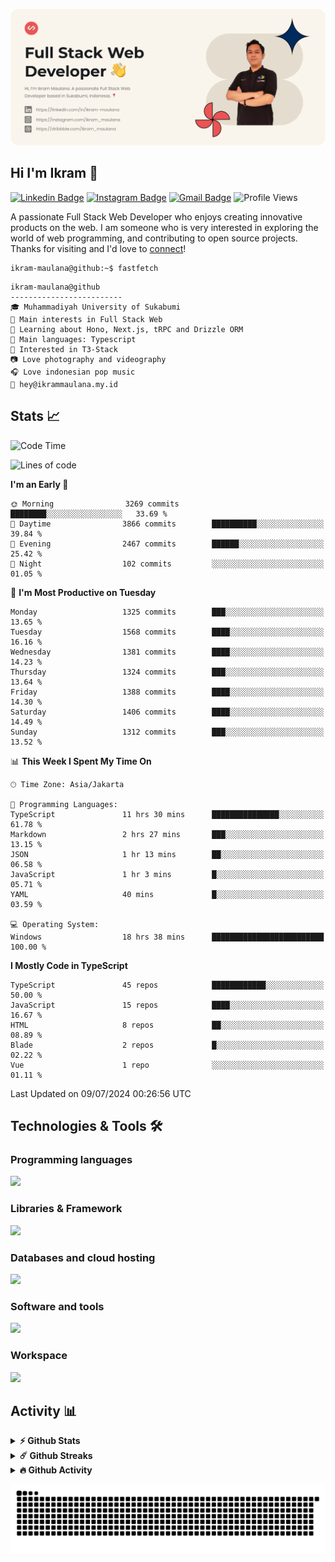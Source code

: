 ![IkramBanner](ikrambanner.webp)

## Hi I'm Ikram 👋

[![Linkedin Badge](https://img.shields.io/badge/-ikram--maulana-blue?style=flat&logo=Linkedin&logoColor=white&link=https://links.ikrammaulana.my.id/s/linkedin)](https://links.ikrammaulana.my.id/s/linkedin)
[![Instagram Badge](https://img.shields.io/badge/-@ikram__maulana-purple?style=flat&logo=instagram&logoColor=white&link=https://links.ikrammaulana.my.id/s/instagram)](https://links.ikrammaulana.my.id/s/instagram)
[![Gmail Badge](https://img.shields.io/badge/-ikrammaulana-c14438?style=flat&logo=Gmail&logoColor=white&link=https://links.ikrammaulana.my.id/s/email)](https://links.ikrammaulana.my.id/s/email)
![Profile Views](https://komarev.com/ghpvc/?username=Ikram-Maulana)

A passionate Full Stack Web Developer who enjoys creating innovative products on the web. I am someone who is very interested in exploring the world of web programming, and contributing to open source projects. Thanks for visiting and I'd love to [connect](https://links.ikrammaulana.my.id/s/linkedin)!

```console
ikram-maulana@github:~$ fastfetch
```

```console
ikram-maulana@github
-------------------------
🎓 Muhammadiyah University of Sukabumi
🔎 Main interests in Full Stack Web
🌱 Learning about Hono, Next.js, tRPC and Drizzle ORM
🌟 Main languages: Typescript
🚩 Interested in T3-Stack
📷 Love photography and videography
🎧 Love indonesian pop music
📧 hey@ikrammaulana.my.id
```

## Stats 📈

<!--START_SECTION:waka-->
![Code Time](http://img.shields.io/badge/Code%20Time-1%2C850%20hrs%2046%20mins-blue)

![Lines of code](https://img.shields.io/badge/From%20Hello%20World%20I%27ve%20Written-13.7%20million%20lines%20of%20code-blue)

**I'm an Early 🐤** 

```text
🌞 Morning                3269 commits        ████████░░░░░░░░░░░░░░░░░   33.69 % 
🌆 Daytime                3866 commits        ██████████░░░░░░░░░░░░░░░   39.84 % 
🌃 Evening                2467 commits        ██████░░░░░░░░░░░░░░░░░░░   25.42 % 
🌙 Night                  102 commits         ░░░░░░░░░░░░░░░░░░░░░░░░░   01.05 % 
```
📅 **I'm Most Productive on Tuesday** 

```text
Monday                   1325 commits        ███░░░░░░░░░░░░░░░░░░░░░░   13.65 % 
Tuesday                  1568 commits        ████░░░░░░░░░░░░░░░░░░░░░   16.16 % 
Wednesday                1381 commits        ████░░░░░░░░░░░░░░░░░░░░░   14.23 % 
Thursday                 1324 commits        ███░░░░░░░░░░░░░░░░░░░░░░   13.64 % 
Friday                   1388 commits        ████░░░░░░░░░░░░░░░░░░░░░   14.30 % 
Saturday                 1406 commits        ████░░░░░░░░░░░░░░░░░░░░░   14.49 % 
Sunday                   1312 commits        ███░░░░░░░░░░░░░░░░░░░░░░   13.52 % 
```


📊 **This Week I Spent My Time On** 

```text
🕑︎ Time Zone: Asia/Jakarta

💬 Programming Languages: 
TypeScript               11 hrs 30 mins      ███████████████░░░░░░░░░░   61.78 % 
Markdown                 2 hrs 27 mins       ███░░░░░░░░░░░░░░░░░░░░░░   13.15 % 
JSON                     1 hr 13 mins        ██░░░░░░░░░░░░░░░░░░░░░░░   06.58 % 
JavaScript               1 hr 3 mins         █░░░░░░░░░░░░░░░░░░░░░░░░   05.71 % 
YAML                     40 mins             █░░░░░░░░░░░░░░░░░░░░░░░░   03.59 % 

💻 Operating System: 
Windows                  18 hrs 38 mins      █████████████████████████   100.00 % 
```

**I Mostly Code in TypeScript** 

```text
TypeScript               45 repos            ████████████░░░░░░░░░░░░░   50.00 % 
JavaScript               15 repos            ████░░░░░░░░░░░░░░░░░░░░░   16.67 % 
HTML                     8 repos             ██░░░░░░░░░░░░░░░░░░░░░░░   08.89 % 
Blade                    2 repos             █░░░░░░░░░░░░░░░░░░░░░░░░   02.22 % 
Vue                      1 repo              ░░░░░░░░░░░░░░░░░░░░░░░░░   01.11 % 
```




 Last Updated on 09/07/2024 00:26:56 UTC
<!--END_SECTION:waka-->

## Technologies & Tools 🛠️

### Programming languages

<a href="https://skillicons.dev">
<img src="https://skillicons.dev/icons?i=html,css,sass,js,ts,php,py" />
</a>

### Libraries & Framework

<a href="https://skillicons.dev">
<img src="https://skillicons.dev/icons?i=react,next,laravel,express,tailwind">
</a>

### Databases and cloud hosting

<a href="https://skillicons.dev">
<img src="https://skillicons.dev/icons?i=sqlite,mysql,redis,vercel,cloudflare" />
</a>

### Software and tools

<a href="https://skillicons.dev">
<img src="https://skillicons.dev/icons?i=github,vscode,figma&perline=11" />
</a>

### Workspace

<a href="https://skillicons.dev">
<img src="https://skillicons.dev/icons?i=linux,windows&perline=11" />
</a>

## Activity 📊

<details>
  <summary><b>⚡ Github Stats</b></summary>

  <br />
  <img height="180em" src="https://github-readme-stats-eight-theta.vercel.app/api?username=ikram-maulana&show_icons=true&hide_border=true&&count_private=true&include_all_commits=true" />
  <img height="180em" src="https://github-readme-stats-eight-theta.vercel.app/api/top-langs/?username=ikram-maulana&show_icons=true&hide_border=true&layout=compact&langs_count=8"/>
</details>

<details>
  <summary><b>☄️ Github Streaks</b></summary>

  <br />
  <img height="180em" src="https://github-readme-streak-stats.herokuapp.com/?user=ikram-maulana&hide_border=true" />
</details>

<details>
  <summary><b>🔥 Github Activity</b></summary>

  <br />
  <img height="180em" src="https://github-readme-activity-graph.vercel.app/graph?username=ikram-maulana&theme=github-light" />
</details>

![snake gif](https://github.com/ikram-maulana/ikram-maulana/blob/output/github-snake.svg)
